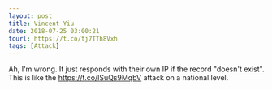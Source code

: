 ```yaml
---
layout: post
title: Vincent Yiu
date: 2018-07-25 03:00:21
tourl: https://t.co/tj7TTh8Vxh
tags: [Attack]
---
```

Ah, I'm wrong. It just responds with their own IP if the record "doesn't exist". This is like the https://t.co/lSuQs9MqbV attack on a national level.